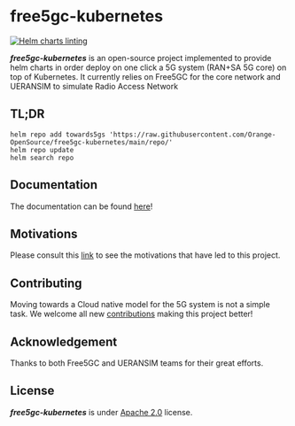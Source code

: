 # free5gc-kubernetes

[![Helm charts linting](https://github.com/Orange-OpenSource/free5gc-kubernetes/actions/workflows/helm-charts-testing.yml/badge.svg)](https://github.com/Orange-OpenSource/free5gc-kubernetes/actions/workflows/helm-charts-testing.yml)

***free5gc-kubernetes*** is an open-source project implemented to provide helm charts in order deploy on one click a 5G system (RAN+SA 5G core) on top of Kubernetes.  It currently relies on Free5GC  for the core  network and UERANSIM  to simulate Radio Access Network  

## TL;DR
```console
helm repo add towards5gs 'https://raw.githubusercontent.com/Orange-OpenSource/free5gc-kubernetes/main/repo/'
helm repo update
helm search repo
```

## Documentation
The documentation can be found [here](./docs/)!

## Motivations
Please consult this [link](/motivations.md) to see the motivations that have led to this project.

## Contributing
Moving towards a Cloud native model for the 5G system is not a simple task. We welcome all new [contributions](./CONTRIBUTING.md) making this project better!

## Acknowledgement
Thanks to both Free5GC and UERANSIM teams for their great efforts.

## License
***free5gc-kubernetes*** is under [Apache 2.0](./LICENSE) license.



